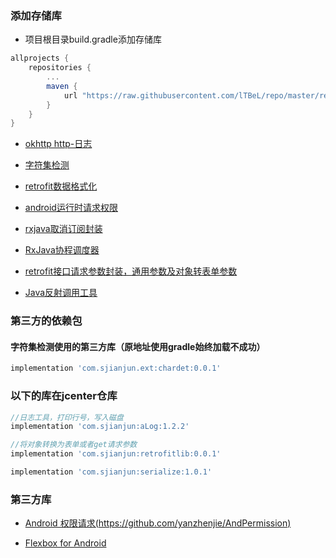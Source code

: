 ### 添加存储库
- 项目根目录build.gradle添加存储库
```groovy
allprojects {
    repositories {
        ...
        maven {
            url "https://raw.githubusercontent.com/lTBeL/repo/master/repository"
        }
    }
}
```
- [okhttp http-日志](https://github.com/lTBeL/okhttp-logging)

- [字符集检测](https://github.com/lTBeL/okhttp-logging)

- [retrofit数据格式化](https://github.com/lTBeL/okhttp-logging)

- [android运行时请求权限](https://github.com/lTBeL/RTPermission)

- [rxjava取消订阅封装](https://github.com/lTBeL/rxjavautils)

- [RxJava协程调度器](https://github.com/lTBeL/rxjavautils)

- [retrofit接口请求参数封装，通用参数及对象转表单参数](https://github.com/lTBeL/retrofit-obj)

- [Java反射调用工具](https://github.com/lTBeL/reflect)

### 第三方的依赖包
#### 字符集检测使用的第三方库（原地址使用gradle始终加载不成功）
```groovy
implementation 'com.sjianjun.ext:chardet:0.0.1'
```

### 以下的库在jcenter仓库
```groovy
//日志工具，打印行号，写入磁盘
implementation 'com.sjianjun:aLog:1.2.2'

//将对象转换为表单或者get请求参数
implementation 'com.sjianjun:retrofitlib:0.0.1'

implementation 'com.sjianjun:serialize:1.0.1'
```
### 第三方库
- [Android 权限请求(https://github.com/yanzhenjie/AndPermission)](https://github.com/yanzhenjie/AndPermission)

- [Flexbox for Android](https://github.com/google/flexbox-layout)
